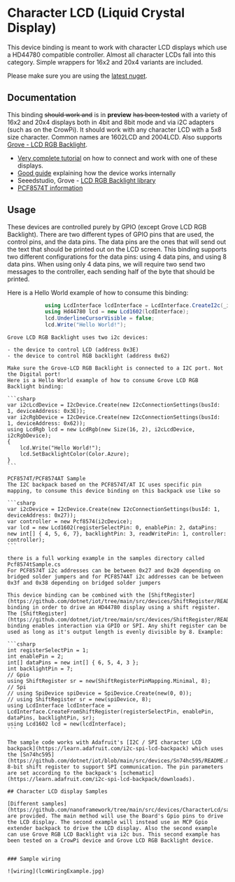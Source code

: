 # Character LCD (Liquid Crystal Display)

This device binding is meant to work with character LCD displays which use a HD44780 compatible controller. Almost all character LCDs fall into this category. Simple wrappers for 16x2 and 20x4 variants are included.

Please make sure you are using the [latest nuget](https://www.nuget.org/packages/nanoFramework.Iot.Device.CharacterLcd).

## Documentation

This binding ~~should work and~~ is in **preview** ~~has been tested~~ with a variety of 16x2 and 20x4 displays both in 4bit and 8bit mode and via i2C adapters (such as on the CrowPi). It should work with any character LCD with a 5x8 size character. Common names are 1602LCD and 2004LCD. Also supports [Grove - LCD RGB Backlight](http://wiki.seeedstudio.com/Grove-LCD_RGB_Backlight/).

- [Very complete tutorial](https://learn.adafruit.com/drive-a-16x2-lcd-directly-with-a-raspberry-pi/overview) on how to connect and work with one of these displays.
- [Good guide](http://www.site2241.net/november2014.htm) explaining how the device works internally
- Seeedstudio, Grove - [LCD RGB Backlight library](https://github.com/Seeed-Studio/Grove_LCD_RGB_Backlight)
- [PCF8574T information](https://alselectro.wordpress.com/2016/05/12/serial-lcd-i2c-module-pcf8574/)

## Usage

These devices are controlled purely by GPIO (except Grove LCD RGB Backlight). There are two different types of GPIO pins that are used, the control pins, and the data pins. The data pins are the ones that will send out the text that should be printed out on the LCD screen. This binding supports two different configurations for the data pins: using 4 data pins, and using 8 data pins. When using only 4 data pins, we will require two send two messages to the controller, each sending half of the byte that should be printed.

Here is a Hello World example of how to consume this binding:

```csharp
            using LcdInterface lcdInterface = LcdInterface.CreateI2c(_i2cDevice, false);
            using Hd44780 lcd = new Lcd1602(lcdInterface);
            lcd.UnderlineCursorVisible = false;
            lcd.Write("Hello World!");
```
~~~
Grove LCD RGB Backlight uses two i2c devices:

- the device to control LCD (address 0x3E)
- the device to control RGB backlight (address 0x62)

Make sure the Grove-LCD RGB Backlight is connected to a I2C port. Not the Digital port!
Here is a Hello World example of how to consume Grove LCD RGB Backlight binding:

```csharp
var i2cLcdDevice = I2cDevice.Create(new I2cConnectionSettings(busId: 1, deviceAddress: 0x3E));
var i2cRgbDevice = I2cDevice.Create(new I2cConnectionSettings(busId: 1, deviceAddress: 0x62));
using LcdRgb lcd = new LcdRgb(new Size(16, 2), i2cLcdDevice, i2cRgbDevice);
{
    lcd.Write("Hello World!");
    lcd.SetBacklightColor(Color.Azure);
}
```

PCF8574T/PCF8574AT Sample
The I2C backpack based on the PCF8574T/AT IC uses specific pin mapping, to consume this device binding on this backpack use like so

```csharp
var i2cDevice = I2cDevice.Create(new I2cConnectionSettings(busId: 1, deviceAddress: 0x27));
var controller = new Pcf8574(i2cDevice);
var lcd = new Lcd1602(registerSelectPin: 0, enablePin: 2, dataPins: new int[] { 4, 5, 6, 7}, backlightPin: 3, readWritePin: 1, controller: controller);
```

there is a full working example in the samples directory called Pcf8574tSample.cs
For PCF8574T i2c addresses can be between 0x27 and 0x20 depending on bridged solder jumpers and for PCF8574AT i2c addresses can be between 0x3f and 0x38 depending on bridged solder jumpers

This device binding can be combined with the [ShiftRegister](https://github.com/dotnet/iot/tree/main/src/devices/ShiftRegister/README.md) binding in order to drive an HD44780 display using a shift register. The [ShiftRegister](https://github.com/dotnet/iot/tree/main/src/devices/ShiftRegister/README.md) binding enables interaction via GPIO or SPI. Any shift register can be used as long as it's output length is evenly divisible by 8. Example:

```csharp
int registerSelectPin = 1;
int enablePin = 2;
int[] dataPins = new int[] { 6, 5, 4, 3 };
int backlightPin = 7;
// Gpio
using ShiftRegister sr = new(ShiftRegisterPinMapping.Minimal, 8);
// Spi
// using SpiDevice spiDevice = SpiDevice.Create(new(0, 0));
// using ShiftRegister sr = new(spiDevice, 8);
using LcdInterface lcdInterface = LcdInterface.CreateFromShiftRegister(registerSelectPin, enablePin, dataPins, backlightPin, sr);
using Lcd1602 lcd = new(lcdInterface);
```

The sample code works with Adafruit's [I2C / SPI character LCD backpack](https://learn.adafruit.com/i2c-spi-lcd-backpack) which uses the [Sn74hc595](https://github.com/dotnet/iot/blob/main/src/devices/Sn74hc595/README.md) 8-bit shift register to support SPI communication. The pin parameters are set according to the backpack's [schematic](https://learn.adafruit.com/i2c-spi-lcd-backpack/downloads).

## Character LCD display Samples

[Different samples](https://github.com/nanoframework/tree/main/src/devices/CharacterLcd/samples) are provided. The main method will use the Board's Gpio pins to drive the LCD display. The second example will instead use an MCP Gpio extender backpack to drive the LCD display. Also the second example can use Grove RGB LCD Backlight via i2c bus. This second example has been tested on a CrowPi device and Grove LCD RGB Backlight device.


### Sample wiring

![wiring](lcmWiringExample.jpg)
~~~
